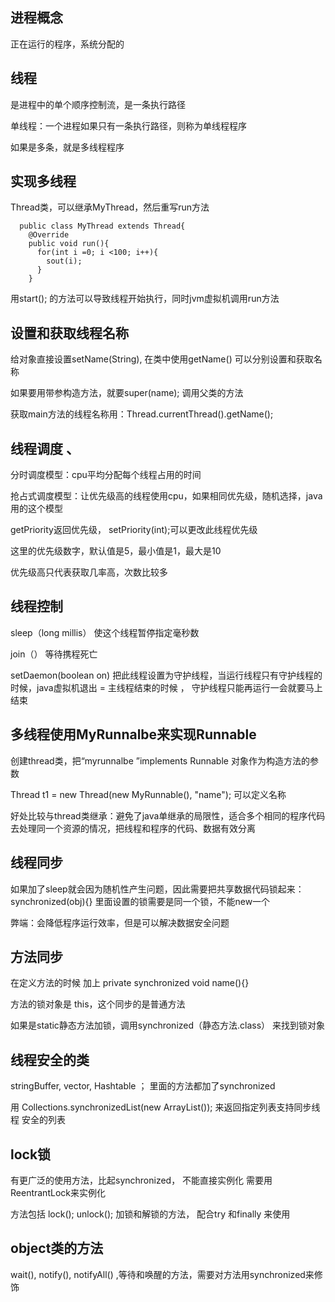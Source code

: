 ## 进程概念
正在运行的程序，系统分配的

## 线程
是进程中的单个顺序控制流，是一条执行路径

单线程：一个进程如果只有一条执行路径，则称为单线程程序

如果是多条，就是多线程程序

## 实现多线程

Thread类，可以继承MyThread，然后重写run方法

      public class MyThread extends Thread{
        @Override
        public void run(){
          for(int i =0; i <100; i++){
            sout(i);
          }
        }

用start(); 的方法可以导致线程开始执行，同时jvm虚拟机调用run方法

## 设置和获取线程名称
给对象直接设置setName(String), 在类中使用getName() 可以分别设置和获取名称

如果要用带参构造方法，就要super(name); 调用父类的方法

获取main方法的线程名称用：Thread.currentThread().getName();
        
        
## 线程调度      、

分时调度模型：cpu平均分配每个线程占用的时间

抢占式调度模型：让优先级高的线程使用cpu，如果相同优先级，随机选择，java用的这个模型

getPriority返回优先级， setPriority(int);可以更改此线程优先级

这里的优先级数字，默认值是5，最小值是1，最大是10

优先级高只代表获取几率高，次数比较多

## 线程控制
sleep（long millis） 使这个线程暂停指定毫秒数

join（） 等待携程死亡

setDaemon(boolean on) 把此线程设置为守护线程，当运行线程只有守护线程的时候，java虚拟机退出 = 主线程结束的时候 ， 守护线程只能再运行一会就要马上结束

## 多线程使用MyRunnalbe来实现Runnable
创建thread类，把“myrunnalbe ”implements Runnable 对象作为构造方法的参数

Thread t1 = new Thread(new MyRunnable(), "name"); 可以定义名称

好处比较与thread类继承：避免了java单继承的局限性，适合多个相同的程序代码去处理同一个资源的情况，把线程和程序的代码、数据有效分离

## 线程同步
如果加了sleep就会因为随机性产生问题，因此需要把共享数据代码锁起来：synchronized(obj){} 里面设置的锁需要是同一个锁，不能new一个

弊端：会降低程序运行效率，但是可以解决数据安全问题

## 方法同步
在定义方法的时候 加上 private synchronized void name(){}

方法的锁对象是 this，这个同步的是普通方法

如果是static静态方法加锁，调用synchronized（静态方法.class） 来找到锁对象


## 线程安全的类
stringBuffer, vector, Hashtable ； 里面的方法都加了synchronized

用 Collections.synchronizedList(new ArrayList<String>()); 来返回指定列表支持同步线程 安全的列表

## lock锁
 有更广泛的使用方法，比起synchronized， 不能直接实例化 需要用 ReentrantLock来实例化
 
 方法包括 lock(); unlock(); 加锁和解锁的方法， 配合try 和finally 来使用
 
## object类的方法
wait(), notify(), notifyAll() ,等待和唤醒的方法，需要对方法用synchronized来修饰





